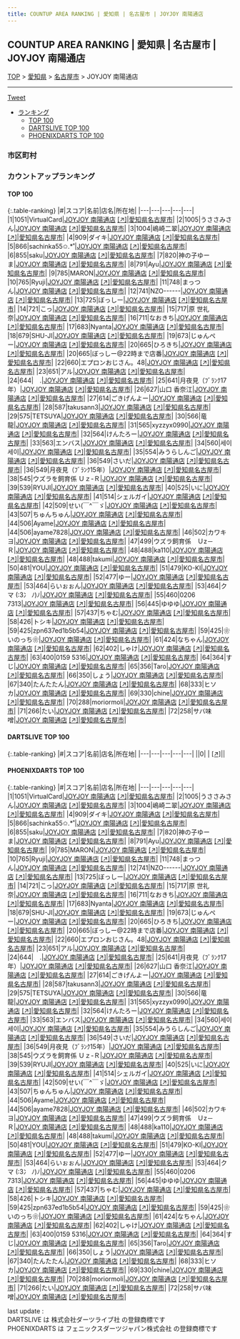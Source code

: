```yaml
---
title: COUNTUP AREA RANKING | 愛知県 | 名古屋市 | JOYJOY 南陽通店
---
```

## COUNTUP AREA RANKING | 愛知県 | 名古屋市 | JOYJOY 南陽通店

[TOP](/darts/rank/) > [愛知県](/darts/rank/愛知県/) > [名古屋市](/darts/rank/愛知県/名古屋市/) > JOYJOY 南陽通店

___

<a href="https://twitter.com/share?ref_src=twsrc%5Etfw" data-text="COUNTUP AREA RANKING | 愛知県名古屋市JOYJOY 南陽通店" class="twitter-share-button" data-hashtags="DARTSLIVE,PHOENIXDARTS,darts,ダーツ" data-show-count="false">Tweet</a>

* [ランキング](#カウントアップランキング)
    * [TOP 100](#top-100)
    * [DARTSLIVE TOP 100](#dartslive-top-100)
    * [PHOENIXDARTS TOP 100](#phoenixdarts-top-100)

### 市区町村

<ul>

</ul>

### カウントアップランキング

#### TOP 100



{:.table-ranking}
|#|スコア|名前|店名|所在地|
|---|---|---|---|---|
|1|1051|<span class="rank-name-pd">VirtualCard</span>|<a href="/darts/rank/shops/44369.html">JOYJOY 南陽通店</a> <a href="https://vs.phoenixdarts.com/jp/shop/shopDetailInfo/s_44369?s_seq=44369">[↗]</a>|<a href="/darts/rank/愛知県/名古屋市">愛知県名古屋市</a>|
|2|1005|<span class="rank-name-pd">うささみさん</span>|<a href="/darts/rank/shops/44369.html">JOYJOY 南陽通店</a> <a href="https://vs.phoenixdarts.com/jp/shop/shopDetailInfo/s_44369?s_seq=44369">[↗]</a>|<a href="/darts/rank/愛知県/名古屋市">愛知県名古屋市</a>|
|3|1004|<span class="rank-name-pd">嶋崎二翠</span>|<a href="/darts/rank/shops/44369.html">JOYJOY 南陽通店</a> <a href="https://vs.phoenixdarts.com/jp/shop/shopDetailInfo/s_44369?s_seq=44369">[↗]</a>|<a href="/darts/rank/愛知県/名古屋市">愛知県名古屋市</a>|
|4|909|<span class="rank-name-pd">ダイキ</span>|<a href="/darts/rank/shops/44369.html">JOYJOY 南陽通店</a> <a href="https://vs.phoenixdarts.com/jp/shop/shopDetailInfo/s_44369?s_seq=44369">[↗]</a>|<a href="/darts/rank/愛知県/名古屋市">愛知県名古屋市</a>|
|5|866|<span class="rank-name-pd">sachinka55✩.*˚</span>|<a href="/darts/rank/shops/44369.html">JOYJOY 南陽通店</a> <a href="https://vs.phoenixdarts.com/jp/shop/shopDetailInfo/s_44369?s_seq=44369">[↗]</a>|<a href="/darts/rank/愛知県/名古屋市">愛知県名古屋市</a>|
|6|855|<span class="rank-name-pd">saku</span>|<a href="/darts/rank/shops/44369.html">JOYJOY 南陽通店</a> <a href="https://vs.phoenixdarts.com/jp/shop/shopDetailInfo/s_44369?s_seq=44369">[↗]</a>|<a href="/darts/rank/愛知県/名古屋市">愛知県名古屋市</a>|
|7|820|<span class="rank-name-pd">神の子ゆーま</span>|<a href="/darts/rank/shops/44369.html">JOYJOY 南陽通店</a> <a href="https://vs.phoenixdarts.com/jp/shop/shopDetailInfo/s_44369?s_seq=44369">[↗]</a>|<a href="/darts/rank/愛知県/名古屋市">愛知県名古屋市</a>|
|8|791|<span class="rank-name-pd">Ayu</span>|<a href="/darts/rank/shops/44369.html">JOYJOY 南陽通店</a> <a href="https://vs.phoenixdarts.com/jp/shop/shopDetailInfo/s_44369?s_seq=44369">[↗]</a>|<a href="/darts/rank/愛知県/名古屋市">愛知県名古屋市</a>|
|9|785|<span class="rank-name-pd">MARON</span>|<a href="/darts/rank/shops/44369.html">JOYJOY 南陽通店</a> <a href="https://vs.phoenixdarts.com/jp/shop/shopDetailInfo/s_44369?s_seq=44369">[↗]</a>|<a href="/darts/rank/愛知県/名古屋市">愛知県名古屋市</a>|
|10|765|<span class="rank-name-pd">Ryuji</span>|<a href="/darts/rank/shops/44369.html">JOYJOY 南陽通店</a> <a href="https://vs.phoenixdarts.com/jp/shop/shopDetailInfo/s_44369?s_seq=44369">[↗]</a>|<a href="/darts/rank/愛知県/名古屋市">愛知県名古屋市</a>|
|11|748|<span class="rank-name-pd">まっつん</span>|<a href="/darts/rank/shops/44369.html">JOYJOY 南陽通店</a> <a href="https://vs.phoenixdarts.com/jp/shop/shopDetailInfo/s_44369?s_seq=44369">[↗]</a>|<a href="/darts/rank/愛知県/名古屋市">愛知県名古屋市</a>|
|12|741|<span class="rank-name-pd">NZO------</span>|<a href="/darts/rank/shops/44369.html">JOYJOY 南陽通店</a> <a href="https://vs.phoenixdarts.com/jp/shop/shopDetailInfo/s_44369?s_seq=44369">[↗]</a>|<a href="/darts/rank/愛知県/名古屋市">愛知県名古屋市</a>|
|13|725|<span class="rank-name-pd">ぼっしー</span>|<a href="/darts/rank/shops/44369.html">JOYJOY 南陽通店</a> <a href="https://vs.phoenixdarts.com/jp/shop/shopDetailInfo/s_44369?s_seq=44369">[↗]</a>|<a href="/darts/rank/愛知県/名古屋市">愛知県名古屋市</a>|
|14|721|<span class="rank-name-pd">こっ</span>|<a href="/darts/rank/shops/44369.html">JOYJOY 南陽通店</a> <a href="https://vs.phoenixdarts.com/jp/shop/shopDetailInfo/s_44369?s_seq=44369">[↗]</a>|<a href="/darts/rank/愛知県/名古屋市">愛知県名古屋市</a>|
|15|717|<span class="rank-name-pd"><span class="pro-icon-pd"></span>原 世礼奈</span>|<a href="/darts/rank/shops/44369.html">JOYJOY 南陽通店</a> <a href="https://vs.phoenixdarts.com/jp/shop/shopDetailInfo/s_44369?s_seq=44369">[↗]</a>|<a href="/darts/rank/愛知県/名古屋市">愛知県名古屋市</a>|
|16|711|<span class="rank-name-pd">なおきち</span>|<a href="/darts/rank/shops/44369.html">JOYJOY 南陽通店</a> <a href="https://vs.phoenixdarts.com/jp/shop/shopDetailInfo/s_44369?s_seq=44369">[↗]</a>|<a href="/darts/rank/愛知県/名古屋市">愛知県名古屋市</a>|
|17|683|<span class="rank-name-pd">Nyanta</span>|<a href="/darts/rank/shops/44369.html">JOYJOY 南陽通店</a> <a href="https://vs.phoenixdarts.com/jp/shop/shopDetailInfo/s_44369?s_seq=44369">[↗]</a>|<a href="/darts/rank/愛知県/名古屋市">愛知県名古屋市</a>|
|18|679|<span class="rank-name-pd">SHU-JI</span>|<a href="/darts/rank/shops/44369.html">JOYJOY 南陽通店</a> <a href="https://vs.phoenixdarts.com/jp/shop/shopDetailInfo/s_44369?s_seq=44369">[↗]</a>|<a href="/darts/rank/愛知県/名古屋市">愛知県名古屋市</a>|
|19|673|<span class="rank-name-pd">じゅんぺー</span>|<a href="/darts/rank/shops/44369.html">JOYJOY 南陽通店</a> <a href="https://vs.phoenixdarts.com/jp/shop/shopDetailInfo/s_44369?s_seq=44369">[↗]</a>|<a href="/darts/rank/愛知県/名古屋市">愛知県名古屋市</a>|
|20|665|<span class="rank-name-pd">ひろきち</span>|<a href="/darts/rank/shops/44369.html">JOYJOY 南陽通店</a> <a href="https://vs.phoenixdarts.com/jp/shop/shopDetailInfo/s_44369?s_seq=44369">[↗]</a>|<a href="/darts/rank/愛知県/名古屋市">愛知県名古屋市</a>|
|20|665|<span class="rank-name-pd">ぼっしー@22時まで店番</span>|<a href="/darts/rank/shops/44369.html">JOYJOY 南陽通店</a> <a href="https://vs.phoenixdarts.com/jp/shop/shopDetailInfo/s_44369?s_seq=44369">[↗]</a>|<a href="/darts/rank/愛知県/名古屋市">愛知県名古屋市</a>|
|22|660|<span class="rank-name-pd">エプロンおじさん。48</span>|<a href="/darts/rank/shops/44369.html">JOYJOY 南陽通店</a> <a href="https://vs.phoenixdarts.com/jp/shop/shopDetailInfo/s_44369?s_seq=44369">[↗]</a>|<a href="/darts/rank/愛知県/名古屋市">愛知県名古屋市</a>|
|23|651|<span class="rank-name-pd">アル</span>|<a href="/darts/rank/shops/44369.html">JOYJOY 南陽通店</a> <a href="https://vs.phoenixdarts.com/jp/shop/shopDetailInfo/s_44369?s_seq=44369">[↗]</a>|<a href="/darts/rank/愛知県/名古屋市">愛知県名古屋市</a>|
|24|644|<span class="rank-name-pd">　.</span>|<a href="/darts/rank/shops/44369.html">JOYJOY 南陽通店</a> <a href="https://vs.phoenixdarts.com/jp/shop/shopDetailInfo/s_44369?s_seq=44369">[↗]</a>|<a href="/darts/rank/愛知県/名古屋市">愛知県名古屋市</a>|
|25|641|<span class="rank-name-pd">月夜見（ﾌﾞﾗﾝｸ17年）</span>|<a href="/darts/rank/shops/44369.html">JOYJOY 南陽通店</a> <a href="https://vs.phoenixdarts.com/jp/shop/shopDetailInfo/s_44369?s_seq=44369">[↗]</a>|<a href="/darts/rank/愛知県/名古屋市">愛知県名古屋市</a>|
|26|627|<span class="rank-name-pd"><span class="pro-icon-pd"></span>山口 香奈江</span>|<a href="/darts/rank/shops/44369.html">JOYJOY 南陽通店</a> <a href="https://vs.phoenixdarts.com/jp/shop/shopDetailInfo/s_44369?s_seq=44369">[↗]</a>|<a href="/darts/rank/愛知県/名古屋市">愛知県名古屋市</a>|
|27|614|<span class="rank-name-pd">ごきげんよー</span>|<a href="/darts/rank/shops/44369.html">JOYJOY 南陽通店</a> <a href="https://vs.phoenixdarts.com/jp/shop/shopDetailInfo/s_44369?s_seq=44369">[↗]</a>|<a href="/darts/rank/愛知県/名古屋市">愛知県名古屋市</a>|
|28|587|<span class="rank-name-pd">takusann3</span>|<a href="/darts/rank/shops/44369.html">JOYJOY 南陽通店</a> <a href="https://vs.phoenixdarts.com/jp/shop/shopDetailInfo/s_44369?s_seq=44369">[↗]</a>|<a href="/darts/rank/愛知県/名古屋市">愛知県名古屋市</a>|
|29|575|<span class="rank-name-pd">TETSUYA</span>|<a href="/darts/rank/shops/44369.html">JOYJOY 南陽通店</a> <a href="https://vs.phoenixdarts.com/jp/shop/shopDetailInfo/s_44369?s_seq=44369">[↗]</a>|<a href="/darts/rank/愛知県/名古屋市">愛知県名古屋市</a>|
|30|566|<span class="rank-name-pd">竜龍</span>|<a href="/darts/rank/shops/44369.html">JOYJOY 南陽通店</a> <a href="https://vs.phoenixdarts.com/jp/shop/shopDetailInfo/s_44369?s_seq=44369">[↗]</a>|<a href="/darts/rank/愛知県/名古屋市">愛知県名古屋市</a>|
|31|565|<span class="rank-name-pd">xyzzyx0990</span>|<a href="/darts/rank/shops/44369.html">JOYJOY 南陽通店</a> <a href="https://vs.phoenixdarts.com/jp/shop/shopDetailInfo/s_44369?s_seq=44369">[↗]</a>|<a href="/darts/rank/愛知県/名古屋市">愛知県名古屋市</a>|
|32|564|<span class="rank-name-pd">けんたろー</span>|<a href="/darts/rank/shops/44369.html">JOYJOY 南陽通店</a> <a href="https://vs.phoenixdarts.com/jp/shop/shopDetailInfo/s_44369?s_seq=44369">[↗]</a>|<a href="/darts/rank/愛知県/名古屋市">愛知県名古屋市</a>|
|33|563|<span class="rank-name-pd">エンバス</span>|<a href="/darts/rank/shops/44369.html">JOYJOY 南陽通店</a> <a href="https://vs.phoenixdarts.com/jp/shop/shopDetailInfo/s_44369?s_seq=44369">[↗]</a>|<a href="/darts/rank/愛知県/名古屋市">愛知県名古屋市</a>|
|34|560|<span class="rank-name-pd">세이 세이</span>|<a href="/darts/rank/shops/44369.html">JOYJOY 南陽通店</a> <a href="https://vs.phoenixdarts.com/jp/shop/shopDetailInfo/s_44369?s_seq=44369">[↗]</a>|<a href="/darts/rank/愛知県/名古屋市">愛知県名古屋市</a>|
|35|554|<span class="rank-name-pd">みうらしんご</span>|<a href="/darts/rank/shops/44369.html">JOYJOY 南陽通店</a> <a href="https://vs.phoenixdarts.com/jp/shop/shopDetailInfo/s_44369?s_seq=44369">[↗]</a>|<a href="/darts/rank/愛知県/名古屋市">愛知県名古屋市</a>|
|36|549|<span class="rank-name-pd">さいだ</span>|<a href="/darts/rank/shops/44369.html">JOYJOY 南陽通店</a> <a href="https://vs.phoenixdarts.com/jp/shop/shopDetailInfo/s_44369?s_seq=44369">[↗]</a>|<a href="/darts/rank/愛知県/名古屋市">愛知県名古屋市</a>|
|36|549|<span class="rank-name-pd">月夜見（ﾌﾞﾗﾝｸ15年）</span>|<a href="/darts/rank/shops/44369.html">JOYJOY 南陽通店</a> <a href="https://vs.phoenixdarts.com/jp/shop/shopDetailInfo/s_44369?s_seq=44369">[↗]</a>|<a href="/darts/rank/愛知県/名古屋市">愛知県名古屋市</a>|
|38|545|<span class="rank-name-pd">ウズラを飼育係  Ｕｚ-Ｒ</span>|<a href="/darts/rank/shops/44369.html">JOYJOY 南陽通店</a> <a href="https://vs.phoenixdarts.com/jp/shop/shopDetailInfo/s_44369?s_seq=44369">[↗]</a>|<a href="/darts/rank/愛知県/名古屋市">愛知県名古屋市</a>|
|39|539|<span class="rank-name-pd">RYUJI</span>|<a href="/darts/rank/shops/44369.html">JOYJOY 南陽通店</a> <a href="https://vs.phoenixdarts.com/jp/shop/shopDetailInfo/s_44369?s_seq=44369">[↗]</a>|<a href="/darts/rank/愛知県/名古屋市">愛知県名古屋市</a>|
|40|525|<span class="rank-name-pd">いに</span>|<a href="/darts/rank/shops/44369.html">JOYJOY 南陽通店</a> <a href="https://vs.phoenixdarts.com/jp/shop/shopDetailInfo/s_44369?s_seq=44369">[↗]</a>|<a href="/darts/rank/愛知県/名古屋市">愛知県名古屋市</a>|
|41|514|<span class="rank-name-pd">シェルガイ</span>|<a href="/darts/rank/shops/44369.html">JOYJOY 南陽通店</a> <a href="https://vs.phoenixdarts.com/jp/shop/shopDetailInfo/s_44369?s_seq=44369">[↗]</a>|<a href="/darts/rank/愛知県/名古屋市">愛知県名古屋市</a>|
|42|509|<span class="rank-name-pd">せい(￣^￣ゞ</span>|<a href="/darts/rank/shops/44369.html">JOYJOY 南陽通店</a> <a href="https://vs.phoenixdarts.com/jp/shop/shopDetailInfo/s_44369?s_seq=44369">[↗]</a>|<a href="/darts/rank/愛知県/名古屋市">愛知県名古屋市</a>|
|43|507|<span class="rank-name-pd">ちゅんちゅん</span>|<a href="/darts/rank/shops/44369.html">JOYJOY 南陽通店</a> <a href="https://vs.phoenixdarts.com/jp/shop/shopDetailInfo/s_44369?s_seq=44369">[↗]</a>|<a href="/darts/rank/愛知県/名古屋市">愛知県名古屋市</a>|
|44|506|<span class="rank-name-pd">Ayame</span>|<a href="/darts/rank/shops/44369.html">JOYJOY 南陽通店</a> <a href="https://vs.phoenixdarts.com/jp/shop/shopDetailInfo/s_44369?s_seq=44369">[↗]</a>|<a href="/darts/rank/愛知県/名古屋市">愛知県名古屋市</a>|
|44|506|<span class="rank-name-pd">ayame7828</span>|<a href="/darts/rank/shops/44369.html">JOYJOY 南陽通店</a> <a href="https://vs.phoenixdarts.com/jp/shop/shopDetailInfo/s_44369?s_seq=44369">[↗]</a>|<a href="/darts/rank/愛知県/名古屋市">愛知県名古屋市</a>|
|46|502|<span class="rank-name-pd">カワキヨ</span>|<a href="/darts/rank/shops/44369.html">JOYJOY 南陽通店</a> <a href="https://vs.phoenixdarts.com/jp/shop/shopDetailInfo/s_44369?s_seq=44369">[↗]</a>|<a href="/darts/rank/愛知県/名古屋市">愛知県名古屋市</a>|
|47|499|<span class="rank-name-pd">ウズラ飼育係　Ｕz－Ｒ</span>|<a href="/darts/rank/shops/44369.html">JOYJOY 南陽通店</a> <a href="https://vs.phoenixdarts.com/jp/shop/shopDetailInfo/s_44369?s_seq=44369">[↗]</a>|<a href="/darts/rank/愛知県/名古屋市">愛知県名古屋市</a>|
|48|488|<span class="rank-name-pd">ka110</span>|<a href="/darts/rank/shops/44369.html">JOYJOY 南陽通店</a> <a href="https://vs.phoenixdarts.com/jp/shop/shopDetailInfo/s_44369?s_seq=44369">[↗]</a>|<a href="/darts/rank/愛知県/名古屋市">愛知県名古屋市</a>|
|48|488|<span class="rank-name-pd">takumi</span>|<a href="/darts/rank/shops/44369.html">JOYJOY 南陽通店</a> <a href="https://vs.phoenixdarts.com/jp/shop/shopDetailInfo/s_44369?s_seq=44369">[↗]</a>|<a href="/darts/rank/愛知県/名古屋市">愛知県名古屋市</a>|
|50|481|<span class="rank-name-pd">YOU</span>|<a href="/darts/rank/shops/44369.html">JOYJOY 南陽通店</a> <a href="https://vs.phoenixdarts.com/jp/shop/shopDetailInfo/s_44369?s_seq=44369">[↗]</a>|<a href="/darts/rank/愛知県/名古屋市">愛知県名古屋市</a>|
|51|479|<span class="rank-name-pd">KO-KI</span>|<a href="/darts/rank/shops/44369.html">JOYJOY 南陽通店</a> <a href="https://vs.phoenixdarts.com/jp/shop/shopDetailInfo/s_44369?s_seq=44369">[↗]</a>|<a href="/darts/rank/愛知県/名古屋市">愛知県名古屋市</a>|
|52|477|<span class="rank-name-pd">ゆー</span>|<a href="/darts/rank/shops/44369.html">JOYJOY 南陽通店</a> <a href="https://vs.phoenixdarts.com/jp/shop/shopDetailInfo/s_44369?s_seq=44369">[↗]</a>|<a href="/darts/rank/愛知県/名古屋市">愛知県名古屋市</a>|
|53|464|<span class="rank-name-pd">らいぉぉん</span>|<a href="/darts/rank/shops/44369.html">JOYJOY 南陽通店</a> <a href="https://vs.phoenixdarts.com/jp/shop/shopDetailInfo/s_44369?s_seq=44369">[↗]</a>|<a href="/darts/rank/愛知県/名古屋市">愛知県名古屋市</a>|
|53|464|<span class="rank-name-pd">クマ (:3冫 ﾉ)ﾉ</span>|<a href="/darts/rank/shops/44369.html">JOYJOY 南陽通店</a> <a href="https://vs.phoenixdarts.com/jp/shop/shopDetailInfo/s_44369?s_seq=44369">[↗]</a>|<a href="/darts/rank/愛知県/名古屋市">愛知県名古屋市</a>|
|55|460|<span class="rank-name-pd">0206 7313</span>|<a href="/darts/rank/shops/44369.html">JOYJOY 南陽通店</a> <a href="https://vs.phoenixdarts.com/jp/shop/shopDetailInfo/s_44369?s_seq=44369">[↗]</a>|<a href="/darts/rank/愛知県/名古屋市">愛知県名古屋市</a>|
|56|445|<span class="rank-name-pd">ゆゆゆ</span>|<a href="/darts/rank/shops/44369.html">JOYJOY 南陽通店</a> <a href="https://vs.phoenixdarts.com/jp/shop/shopDetailInfo/s_44369?s_seq=44369">[↗]</a>|<a href="/darts/rank/愛知県/名古屋市">愛知県名古屋市</a>|
|57|437|<span class="rank-name-pd">ちゃむ</span>|<a href="/darts/rank/shops/44369.html">JOYJOY 南陽通店</a> <a href="https://vs.phoenixdarts.com/jp/shop/shopDetailInfo/s_44369?s_seq=44369">[↗]</a>|<a href="/darts/rank/愛知県/名古屋市">愛知県名古屋市</a>|
|58|426|<span class="rank-name-pd">トシキ</span>|<a href="/darts/rank/shops/44369.html">JOYJOY 南陽通店</a> <a href="https://vs.phoenixdarts.com/jp/shop/shopDetailInfo/s_44369?s_seq=44369">[↗]</a>|<a href="/darts/rank/愛知県/名古屋市">愛知県名古屋市</a>|
|59|425|<span class="rank-name-pd">zpn637ed1b5b54</span>|<a href="/darts/rank/shops/44369.html">JOYJOY 南陽通店</a> <a href="https://vs.phoenixdarts.com/jp/shop/shopDetailInfo/s_44369?s_seq=44369">[↗]</a>|<a href="/darts/rank/愛知県/名古屋市">愛知県名古屋市</a>|
|59|425|<span class="rank-name-pd">❀いのっち❀</span>|<a href="/darts/rank/shops/44369.html">JOYJOY 南陽通店</a> <a href="https://vs.phoenixdarts.com/jp/shop/shopDetailInfo/s_44369?s_seq=44369">[↗]</a>|<a href="/darts/rank/愛知県/名古屋市">愛知県名古屋市</a>|
|61|424|<span class="rank-name-pd">なちゃん</span>|<a href="/darts/rank/shops/44369.html">JOYJOY 南陽通店</a> <a href="https://vs.phoenixdarts.com/jp/shop/shopDetailInfo/s_44369?s_seq=44369">[↗]</a>|<a href="/darts/rank/愛知県/名古屋市">愛知県名古屋市</a>|
|62|402|<span class="rank-name-pd">しゃけ</span>|<a href="/darts/rank/shops/44369.html">JOYJOY 南陽通店</a> <a href="https://vs.phoenixdarts.com/jp/shop/shopDetailInfo/s_44369?s_seq=44369">[↗]</a>|<a href="/darts/rank/愛知県/名古屋市">愛知県名古屋市</a>|
|63|400|<span class="rank-name-pd">0159 5316</span>|<a href="/darts/rank/shops/44369.html">JOYJOY 南陽通店</a> <a href="https://vs.phoenixdarts.com/jp/shop/shopDetailInfo/s_44369?s_seq=44369">[↗]</a>|<a href="/darts/rank/愛知県/名古屋市">愛知県名古屋市</a>|
|64|364|<span class="rank-name-pd">すじ</span>|<a href="/darts/rank/shops/44369.html">JOYJOY 南陽通店</a> <a href="https://vs.phoenixdarts.com/jp/shop/shopDetailInfo/s_44369?s_seq=44369">[↗]</a>|<a href="/darts/rank/愛知県/名古屋市">愛知県名古屋市</a>|
|65|356|<span class="rank-name-pd">Taro</span>|<a href="/darts/rank/shops/44369.html">JOYJOY 南陽通店</a> <a href="https://vs.phoenixdarts.com/jp/shop/shopDetailInfo/s_44369?s_seq=44369">[↗]</a>|<a href="/darts/rank/愛知県/名古屋市">愛知県名古屋市</a>|
|66|350|<span class="rank-name-pd">しょう</span>|<a href="/darts/rank/shops/44369.html">JOYJOY 南陽通店</a> <a href="https://vs.phoenixdarts.com/jp/shop/shopDetailInfo/s_44369?s_seq=44369">[↗]</a>|<a href="/darts/rank/愛知県/名古屋市">愛知県名古屋市</a>|
|67|340|<span class="rank-name-pd">たんたたん</span>|<a href="/darts/rank/shops/44369.html">JOYJOY 南陽通店</a> <a href="https://vs.phoenixdarts.com/jp/shop/shopDetailInfo/s_44369?s_seq=44369">[↗]</a>|<a href="/darts/rank/愛知県/名古屋市">愛知県名古屋市</a>|
|68|333|<span class="rank-name-pd">ヒソカ</span>|<a href="/darts/rank/shops/44369.html">JOYJOY 南陽通店</a> <a href="https://vs.phoenixdarts.com/jp/shop/shopDetailInfo/s_44369?s_seq=44369">[↗]</a>|<a href="/darts/rank/愛知県/名古屋市">愛知県名古屋市</a>|
|69|330|<span class="rank-name-pd">chine</span>|<a href="/darts/rank/shops/44369.html">JOYJOY 南陽通店</a> <a href="https://vs.phoenixdarts.com/jp/shop/shopDetailInfo/s_44369?s_seq=44369">[↗]</a>|<a href="/darts/rank/愛知県/名古屋市">愛知県名古屋市</a>|
|70|288|<span class="rank-name-pd">moriormoli</span>|<a href="/darts/rank/shops/44369.html">JOYJOY 南陽通店</a> <a href="https://vs.phoenixdarts.com/jp/shop/shopDetailInfo/s_44369?s_seq=44369">[↗]</a>|<a href="/darts/rank/愛知県/名古屋市">愛知県名古屋市</a>|
|71|266|<span class="rank-name-pd">たい</span>|<a href="/darts/rank/shops/44369.html">JOYJOY 南陽通店</a> <a href="https://vs.phoenixdarts.com/jp/shop/shopDetailInfo/s_44369?s_seq=44369">[↗]</a>|<a href="/darts/rank/愛知県/名古屋市">愛知県名古屋市</a>|
|72|258|<span class="rank-name-pd">サバ味噌</span>|<a href="/darts/rank/shops/44369.html">JOYJOY 南陽通店</a> <a href="https://vs.phoenixdarts.com/jp/shop/shopDetailInfo/s_44369?s_seq=44369">[↗]</a>|<a href="/darts/rank/愛知県/名古屋市">愛知県名古屋市</a>|


#### DARTSLIVE TOP 100



{:.table-ranking}
|#|スコア|名前|店名|所在地|
|---|---|---|---|---|
||0|<span class="rank-name-dl"> </span>|<a href="/darts/rank/shops/.html"></a> <a href="">[↗]</a>|<a href="/darts/rank//"></a>|


#### PHOENIXDARTS TOP 100



{:.table-ranking}
|#|スコア|名前|店名|所在地|
|---|---|---|---|---|
|1|1051|<span class="rank-name-pd">VirtualCard</span>|<a href="/darts/rank/shops/44369.html">JOYJOY 南陽通店</a> <a href="https://vs.phoenixdarts.com/jp/shop/shopDetailInfo/s_44369?s_seq=44369">[↗]</a>|<a href="/darts/rank/愛知県/名古屋市">愛知県名古屋市</a>|
|2|1005|<span class="rank-name-pd">うささみさん</span>|<a href="/darts/rank/shops/44369.html">JOYJOY 南陽通店</a> <a href="https://vs.phoenixdarts.com/jp/shop/shopDetailInfo/s_44369?s_seq=44369">[↗]</a>|<a href="/darts/rank/愛知県/名古屋市">愛知県名古屋市</a>|
|3|1004|<span class="rank-name-pd">嶋崎二翠</span>|<a href="/darts/rank/shops/44369.html">JOYJOY 南陽通店</a> <a href="https://vs.phoenixdarts.com/jp/shop/shopDetailInfo/s_44369?s_seq=44369">[↗]</a>|<a href="/darts/rank/愛知県/名古屋市">愛知県名古屋市</a>|
|4|909|<span class="rank-name-pd">ダイキ</span>|<a href="/darts/rank/shops/44369.html">JOYJOY 南陽通店</a> <a href="https://vs.phoenixdarts.com/jp/shop/shopDetailInfo/s_44369?s_seq=44369">[↗]</a>|<a href="/darts/rank/愛知県/名古屋市">愛知県名古屋市</a>|
|5|866|<span class="rank-name-pd">sachinka55✩.*˚</span>|<a href="/darts/rank/shops/44369.html">JOYJOY 南陽通店</a> <a href="https://vs.phoenixdarts.com/jp/shop/shopDetailInfo/s_44369?s_seq=44369">[↗]</a>|<a href="/darts/rank/愛知県/名古屋市">愛知県名古屋市</a>|
|6|855|<span class="rank-name-pd">saku</span>|<a href="/darts/rank/shops/44369.html">JOYJOY 南陽通店</a> <a href="https://vs.phoenixdarts.com/jp/shop/shopDetailInfo/s_44369?s_seq=44369">[↗]</a>|<a href="/darts/rank/愛知県/名古屋市">愛知県名古屋市</a>|
|7|820|<span class="rank-name-pd">神の子ゆーま</span>|<a href="/darts/rank/shops/44369.html">JOYJOY 南陽通店</a> <a href="https://vs.phoenixdarts.com/jp/shop/shopDetailInfo/s_44369?s_seq=44369">[↗]</a>|<a href="/darts/rank/愛知県/名古屋市">愛知県名古屋市</a>|
|8|791|<span class="rank-name-pd">Ayu</span>|<a href="/darts/rank/shops/44369.html">JOYJOY 南陽通店</a> <a href="https://vs.phoenixdarts.com/jp/shop/shopDetailInfo/s_44369?s_seq=44369">[↗]</a>|<a href="/darts/rank/愛知県/名古屋市">愛知県名古屋市</a>|
|9|785|<span class="rank-name-pd">MARON</span>|<a href="/darts/rank/shops/44369.html">JOYJOY 南陽通店</a> <a href="https://vs.phoenixdarts.com/jp/shop/shopDetailInfo/s_44369?s_seq=44369">[↗]</a>|<a href="/darts/rank/愛知県/名古屋市">愛知県名古屋市</a>|
|10|765|<span class="rank-name-pd">Ryuji</span>|<a href="/darts/rank/shops/44369.html">JOYJOY 南陽通店</a> <a href="https://vs.phoenixdarts.com/jp/shop/shopDetailInfo/s_44369?s_seq=44369">[↗]</a>|<a href="/darts/rank/愛知県/名古屋市">愛知県名古屋市</a>|
|11|748|<span class="rank-name-pd">まっつん</span>|<a href="/darts/rank/shops/44369.html">JOYJOY 南陽通店</a> <a href="https://vs.phoenixdarts.com/jp/shop/shopDetailInfo/s_44369?s_seq=44369">[↗]</a>|<a href="/darts/rank/愛知県/名古屋市">愛知県名古屋市</a>|
|12|741|<span class="rank-name-pd">NZO------</span>|<a href="/darts/rank/shops/44369.html">JOYJOY 南陽通店</a> <a href="https://vs.phoenixdarts.com/jp/shop/shopDetailInfo/s_44369?s_seq=44369">[↗]</a>|<a href="/darts/rank/愛知県/名古屋市">愛知県名古屋市</a>|
|13|725|<span class="rank-name-pd">ぼっしー</span>|<a href="/darts/rank/shops/44369.html">JOYJOY 南陽通店</a> <a href="https://vs.phoenixdarts.com/jp/shop/shopDetailInfo/s_44369?s_seq=44369">[↗]</a>|<a href="/darts/rank/愛知県/名古屋市">愛知県名古屋市</a>|
|14|721|<span class="rank-name-pd">こっ</span>|<a href="/darts/rank/shops/44369.html">JOYJOY 南陽通店</a> <a href="https://vs.phoenixdarts.com/jp/shop/shopDetailInfo/s_44369?s_seq=44369">[↗]</a>|<a href="/darts/rank/愛知県/名古屋市">愛知県名古屋市</a>|
|15|717|<span class="rank-name-pd"><span class="pro-icon-pd"></span>原 世礼奈</span>|<a href="/darts/rank/shops/44369.html">JOYJOY 南陽通店</a> <a href="https://vs.phoenixdarts.com/jp/shop/shopDetailInfo/s_44369?s_seq=44369">[↗]</a>|<a href="/darts/rank/愛知県/名古屋市">愛知県名古屋市</a>|
|16|711|<span class="rank-name-pd">なおきち</span>|<a href="/darts/rank/shops/44369.html">JOYJOY 南陽通店</a> <a href="https://vs.phoenixdarts.com/jp/shop/shopDetailInfo/s_44369?s_seq=44369">[↗]</a>|<a href="/darts/rank/愛知県/名古屋市">愛知県名古屋市</a>|
|17|683|<span class="rank-name-pd">Nyanta</span>|<a href="/darts/rank/shops/44369.html">JOYJOY 南陽通店</a> <a href="https://vs.phoenixdarts.com/jp/shop/shopDetailInfo/s_44369?s_seq=44369">[↗]</a>|<a href="/darts/rank/愛知県/名古屋市">愛知県名古屋市</a>|
|18|679|<span class="rank-name-pd">SHU-JI</span>|<a href="/darts/rank/shops/44369.html">JOYJOY 南陽通店</a> <a href="https://vs.phoenixdarts.com/jp/shop/shopDetailInfo/s_44369?s_seq=44369">[↗]</a>|<a href="/darts/rank/愛知県/名古屋市">愛知県名古屋市</a>|
|19|673|<span class="rank-name-pd">じゅんぺー</span>|<a href="/darts/rank/shops/44369.html">JOYJOY 南陽通店</a> <a href="https://vs.phoenixdarts.com/jp/shop/shopDetailInfo/s_44369?s_seq=44369">[↗]</a>|<a href="/darts/rank/愛知県/名古屋市">愛知県名古屋市</a>|
|20|665|<span class="rank-name-pd">ひろきち</span>|<a href="/darts/rank/shops/44369.html">JOYJOY 南陽通店</a> <a href="https://vs.phoenixdarts.com/jp/shop/shopDetailInfo/s_44369?s_seq=44369">[↗]</a>|<a href="/darts/rank/愛知県/名古屋市">愛知県名古屋市</a>|
|20|665|<span class="rank-name-pd">ぼっしー@22時まで店番</span>|<a href="/darts/rank/shops/44369.html">JOYJOY 南陽通店</a> <a href="https://vs.phoenixdarts.com/jp/shop/shopDetailInfo/s_44369?s_seq=44369">[↗]</a>|<a href="/darts/rank/愛知県/名古屋市">愛知県名古屋市</a>|
|22|660|<span class="rank-name-pd">エプロンおじさん。48</span>|<a href="/darts/rank/shops/44369.html">JOYJOY 南陽通店</a> <a href="https://vs.phoenixdarts.com/jp/shop/shopDetailInfo/s_44369?s_seq=44369">[↗]</a>|<a href="/darts/rank/愛知県/名古屋市">愛知県名古屋市</a>|
|23|651|<span class="rank-name-pd">アル</span>|<a href="/darts/rank/shops/44369.html">JOYJOY 南陽通店</a> <a href="https://vs.phoenixdarts.com/jp/shop/shopDetailInfo/s_44369?s_seq=44369">[↗]</a>|<a href="/darts/rank/愛知県/名古屋市">愛知県名古屋市</a>|
|24|644|<span class="rank-name-pd">　.</span>|<a href="/darts/rank/shops/44369.html">JOYJOY 南陽通店</a> <a href="https://vs.phoenixdarts.com/jp/shop/shopDetailInfo/s_44369?s_seq=44369">[↗]</a>|<a href="/darts/rank/愛知県/名古屋市">愛知県名古屋市</a>|
|25|641|<span class="rank-name-pd">月夜見（ﾌﾞﾗﾝｸ17年）</span>|<a href="/darts/rank/shops/44369.html">JOYJOY 南陽通店</a> <a href="https://vs.phoenixdarts.com/jp/shop/shopDetailInfo/s_44369?s_seq=44369">[↗]</a>|<a href="/darts/rank/愛知県/名古屋市">愛知県名古屋市</a>|
|26|627|<span class="rank-name-pd"><span class="pro-icon-pd"></span>山口 香奈江</span>|<a href="/darts/rank/shops/44369.html">JOYJOY 南陽通店</a> <a href="https://vs.phoenixdarts.com/jp/shop/shopDetailInfo/s_44369?s_seq=44369">[↗]</a>|<a href="/darts/rank/愛知県/名古屋市">愛知県名古屋市</a>|
|27|614|<span class="rank-name-pd">ごきげんよー</span>|<a href="/darts/rank/shops/44369.html">JOYJOY 南陽通店</a> <a href="https://vs.phoenixdarts.com/jp/shop/shopDetailInfo/s_44369?s_seq=44369">[↗]</a>|<a href="/darts/rank/愛知県/名古屋市">愛知県名古屋市</a>|
|28|587|<span class="rank-name-pd">takusann3</span>|<a href="/darts/rank/shops/44369.html">JOYJOY 南陽通店</a> <a href="https://vs.phoenixdarts.com/jp/shop/shopDetailInfo/s_44369?s_seq=44369">[↗]</a>|<a href="/darts/rank/愛知県/名古屋市">愛知県名古屋市</a>|
|29|575|<span class="rank-name-pd">TETSUYA</span>|<a href="/darts/rank/shops/44369.html">JOYJOY 南陽通店</a> <a href="https://vs.phoenixdarts.com/jp/shop/shopDetailInfo/s_44369?s_seq=44369">[↗]</a>|<a href="/darts/rank/愛知県/名古屋市">愛知県名古屋市</a>|
|30|566|<span class="rank-name-pd">竜龍</span>|<a href="/darts/rank/shops/44369.html">JOYJOY 南陽通店</a> <a href="https://vs.phoenixdarts.com/jp/shop/shopDetailInfo/s_44369?s_seq=44369">[↗]</a>|<a href="/darts/rank/愛知県/名古屋市">愛知県名古屋市</a>|
|31|565|<span class="rank-name-pd">xyzzyx0990</span>|<a href="/darts/rank/shops/44369.html">JOYJOY 南陽通店</a> <a href="https://vs.phoenixdarts.com/jp/shop/shopDetailInfo/s_44369?s_seq=44369">[↗]</a>|<a href="/darts/rank/愛知県/名古屋市">愛知県名古屋市</a>|
|32|564|<span class="rank-name-pd">けんたろー</span>|<a href="/darts/rank/shops/44369.html">JOYJOY 南陽通店</a> <a href="https://vs.phoenixdarts.com/jp/shop/shopDetailInfo/s_44369?s_seq=44369">[↗]</a>|<a href="/darts/rank/愛知県/名古屋市">愛知県名古屋市</a>|
|33|563|<span class="rank-name-pd">エンバス</span>|<a href="/darts/rank/shops/44369.html">JOYJOY 南陽通店</a> <a href="https://vs.phoenixdarts.com/jp/shop/shopDetailInfo/s_44369?s_seq=44369">[↗]</a>|<a href="/darts/rank/愛知県/名古屋市">愛知県名古屋市</a>|
|34|560|<span class="rank-name-pd">세이 세이</span>|<a href="/darts/rank/shops/44369.html">JOYJOY 南陽通店</a> <a href="https://vs.phoenixdarts.com/jp/shop/shopDetailInfo/s_44369?s_seq=44369">[↗]</a>|<a href="/darts/rank/愛知県/名古屋市">愛知県名古屋市</a>|
|35|554|<span class="rank-name-pd">みうらしんご</span>|<a href="/darts/rank/shops/44369.html">JOYJOY 南陽通店</a> <a href="https://vs.phoenixdarts.com/jp/shop/shopDetailInfo/s_44369?s_seq=44369">[↗]</a>|<a href="/darts/rank/愛知県/名古屋市">愛知県名古屋市</a>|
|36|549|<span class="rank-name-pd">さいだ</span>|<a href="/darts/rank/shops/44369.html">JOYJOY 南陽通店</a> <a href="https://vs.phoenixdarts.com/jp/shop/shopDetailInfo/s_44369?s_seq=44369">[↗]</a>|<a href="/darts/rank/愛知県/名古屋市">愛知県名古屋市</a>|
|36|549|<span class="rank-name-pd">月夜見（ﾌﾞﾗﾝｸ15年）</span>|<a href="/darts/rank/shops/44369.html">JOYJOY 南陽通店</a> <a href="https://vs.phoenixdarts.com/jp/shop/shopDetailInfo/s_44369?s_seq=44369">[↗]</a>|<a href="/darts/rank/愛知県/名古屋市">愛知県名古屋市</a>|
|38|545|<span class="rank-name-pd">ウズラを飼育係  Ｕｚ-Ｒ</span>|<a href="/darts/rank/shops/44369.html">JOYJOY 南陽通店</a> <a href="https://vs.phoenixdarts.com/jp/shop/shopDetailInfo/s_44369?s_seq=44369">[↗]</a>|<a href="/darts/rank/愛知県/名古屋市">愛知県名古屋市</a>|
|39|539|<span class="rank-name-pd">RYUJI</span>|<a href="/darts/rank/shops/44369.html">JOYJOY 南陽通店</a> <a href="https://vs.phoenixdarts.com/jp/shop/shopDetailInfo/s_44369?s_seq=44369">[↗]</a>|<a href="/darts/rank/愛知県/名古屋市">愛知県名古屋市</a>|
|40|525|<span class="rank-name-pd">いに</span>|<a href="/darts/rank/shops/44369.html">JOYJOY 南陽通店</a> <a href="https://vs.phoenixdarts.com/jp/shop/shopDetailInfo/s_44369?s_seq=44369">[↗]</a>|<a href="/darts/rank/愛知県/名古屋市">愛知県名古屋市</a>|
|41|514|<span class="rank-name-pd">シェルガイ</span>|<a href="/darts/rank/shops/44369.html">JOYJOY 南陽通店</a> <a href="https://vs.phoenixdarts.com/jp/shop/shopDetailInfo/s_44369?s_seq=44369">[↗]</a>|<a href="/darts/rank/愛知県/名古屋市">愛知県名古屋市</a>|
|42|509|<span class="rank-name-pd">せい(￣^￣ゞ</span>|<a href="/darts/rank/shops/44369.html">JOYJOY 南陽通店</a> <a href="https://vs.phoenixdarts.com/jp/shop/shopDetailInfo/s_44369?s_seq=44369">[↗]</a>|<a href="/darts/rank/愛知県/名古屋市">愛知県名古屋市</a>|
|43|507|<span class="rank-name-pd">ちゅんちゅん</span>|<a href="/darts/rank/shops/44369.html">JOYJOY 南陽通店</a> <a href="https://vs.phoenixdarts.com/jp/shop/shopDetailInfo/s_44369?s_seq=44369">[↗]</a>|<a href="/darts/rank/愛知県/名古屋市">愛知県名古屋市</a>|
|44|506|<span class="rank-name-pd">Ayame</span>|<a href="/darts/rank/shops/44369.html">JOYJOY 南陽通店</a> <a href="https://vs.phoenixdarts.com/jp/shop/shopDetailInfo/s_44369?s_seq=44369">[↗]</a>|<a href="/darts/rank/愛知県/名古屋市">愛知県名古屋市</a>|
|44|506|<span class="rank-name-pd">ayame7828</span>|<a href="/darts/rank/shops/44369.html">JOYJOY 南陽通店</a> <a href="https://vs.phoenixdarts.com/jp/shop/shopDetailInfo/s_44369?s_seq=44369">[↗]</a>|<a href="/darts/rank/愛知県/名古屋市">愛知県名古屋市</a>|
|46|502|<span class="rank-name-pd">カワキヨ</span>|<a href="/darts/rank/shops/44369.html">JOYJOY 南陽通店</a> <a href="https://vs.phoenixdarts.com/jp/shop/shopDetailInfo/s_44369?s_seq=44369">[↗]</a>|<a href="/darts/rank/愛知県/名古屋市">愛知県名古屋市</a>|
|47|499|<span class="rank-name-pd">ウズラ飼育係　Ｕz－Ｒ</span>|<a href="/darts/rank/shops/44369.html">JOYJOY 南陽通店</a> <a href="https://vs.phoenixdarts.com/jp/shop/shopDetailInfo/s_44369?s_seq=44369">[↗]</a>|<a href="/darts/rank/愛知県/名古屋市">愛知県名古屋市</a>|
|48|488|<span class="rank-name-pd">ka110</span>|<a href="/darts/rank/shops/44369.html">JOYJOY 南陽通店</a> <a href="https://vs.phoenixdarts.com/jp/shop/shopDetailInfo/s_44369?s_seq=44369">[↗]</a>|<a href="/darts/rank/愛知県/名古屋市">愛知県名古屋市</a>|
|48|488|<span class="rank-name-pd">takumi</span>|<a href="/darts/rank/shops/44369.html">JOYJOY 南陽通店</a> <a href="https://vs.phoenixdarts.com/jp/shop/shopDetailInfo/s_44369?s_seq=44369">[↗]</a>|<a href="/darts/rank/愛知県/名古屋市">愛知県名古屋市</a>|
|50|481|<span class="rank-name-pd">YOU</span>|<a href="/darts/rank/shops/44369.html">JOYJOY 南陽通店</a> <a href="https://vs.phoenixdarts.com/jp/shop/shopDetailInfo/s_44369?s_seq=44369">[↗]</a>|<a href="/darts/rank/愛知県/名古屋市">愛知県名古屋市</a>|
|51|479|<span class="rank-name-pd">KO-KI</span>|<a href="/darts/rank/shops/44369.html">JOYJOY 南陽通店</a> <a href="https://vs.phoenixdarts.com/jp/shop/shopDetailInfo/s_44369?s_seq=44369">[↗]</a>|<a href="/darts/rank/愛知県/名古屋市">愛知県名古屋市</a>|
|52|477|<span class="rank-name-pd">ゆー</span>|<a href="/darts/rank/shops/44369.html">JOYJOY 南陽通店</a> <a href="https://vs.phoenixdarts.com/jp/shop/shopDetailInfo/s_44369?s_seq=44369">[↗]</a>|<a href="/darts/rank/愛知県/名古屋市">愛知県名古屋市</a>|
|53|464|<span class="rank-name-pd">らいぉぉん</span>|<a href="/darts/rank/shops/44369.html">JOYJOY 南陽通店</a> <a href="https://vs.phoenixdarts.com/jp/shop/shopDetailInfo/s_44369?s_seq=44369">[↗]</a>|<a href="/darts/rank/愛知県/名古屋市">愛知県名古屋市</a>|
|53|464|<span class="rank-name-pd">クマ (:3冫 ﾉ)ﾉ</span>|<a href="/darts/rank/shops/44369.html">JOYJOY 南陽通店</a> <a href="https://vs.phoenixdarts.com/jp/shop/shopDetailInfo/s_44369?s_seq=44369">[↗]</a>|<a href="/darts/rank/愛知県/名古屋市">愛知県名古屋市</a>|
|55|460|<span class="rank-name-pd">0206 7313</span>|<a href="/darts/rank/shops/44369.html">JOYJOY 南陽通店</a> <a href="https://vs.phoenixdarts.com/jp/shop/shopDetailInfo/s_44369?s_seq=44369">[↗]</a>|<a href="/darts/rank/愛知県/名古屋市">愛知県名古屋市</a>|
|56|445|<span class="rank-name-pd">ゆゆゆ</span>|<a href="/darts/rank/shops/44369.html">JOYJOY 南陽通店</a> <a href="https://vs.phoenixdarts.com/jp/shop/shopDetailInfo/s_44369?s_seq=44369">[↗]</a>|<a href="/darts/rank/愛知県/名古屋市">愛知県名古屋市</a>|
|57|437|<span class="rank-name-pd">ちゃむ</span>|<a href="/darts/rank/shops/44369.html">JOYJOY 南陽通店</a> <a href="https://vs.phoenixdarts.com/jp/shop/shopDetailInfo/s_44369?s_seq=44369">[↗]</a>|<a href="/darts/rank/愛知県/名古屋市">愛知県名古屋市</a>|
|58|426|<span class="rank-name-pd">トシキ</span>|<a href="/darts/rank/shops/44369.html">JOYJOY 南陽通店</a> <a href="https://vs.phoenixdarts.com/jp/shop/shopDetailInfo/s_44369?s_seq=44369">[↗]</a>|<a href="/darts/rank/愛知県/名古屋市">愛知県名古屋市</a>|
|59|425|<span class="rank-name-pd">zpn637ed1b5b54</span>|<a href="/darts/rank/shops/44369.html">JOYJOY 南陽通店</a> <a href="https://vs.phoenixdarts.com/jp/shop/shopDetailInfo/s_44369?s_seq=44369">[↗]</a>|<a href="/darts/rank/愛知県/名古屋市">愛知県名古屋市</a>|
|59|425|<span class="rank-name-pd">❀いのっち❀</span>|<a href="/darts/rank/shops/44369.html">JOYJOY 南陽通店</a> <a href="https://vs.phoenixdarts.com/jp/shop/shopDetailInfo/s_44369?s_seq=44369">[↗]</a>|<a href="/darts/rank/愛知県/名古屋市">愛知県名古屋市</a>|
|61|424|<span class="rank-name-pd">なちゃん</span>|<a href="/darts/rank/shops/44369.html">JOYJOY 南陽通店</a> <a href="https://vs.phoenixdarts.com/jp/shop/shopDetailInfo/s_44369?s_seq=44369">[↗]</a>|<a href="/darts/rank/愛知県/名古屋市">愛知県名古屋市</a>|
|62|402|<span class="rank-name-pd">しゃけ</span>|<a href="/darts/rank/shops/44369.html">JOYJOY 南陽通店</a> <a href="https://vs.phoenixdarts.com/jp/shop/shopDetailInfo/s_44369?s_seq=44369">[↗]</a>|<a href="/darts/rank/愛知県/名古屋市">愛知県名古屋市</a>|
|63|400|<span class="rank-name-pd">0159 5316</span>|<a href="/darts/rank/shops/44369.html">JOYJOY 南陽通店</a> <a href="https://vs.phoenixdarts.com/jp/shop/shopDetailInfo/s_44369?s_seq=44369">[↗]</a>|<a href="/darts/rank/愛知県/名古屋市">愛知県名古屋市</a>|
|64|364|<span class="rank-name-pd">すじ</span>|<a href="/darts/rank/shops/44369.html">JOYJOY 南陽通店</a> <a href="https://vs.phoenixdarts.com/jp/shop/shopDetailInfo/s_44369?s_seq=44369">[↗]</a>|<a href="/darts/rank/愛知県/名古屋市">愛知県名古屋市</a>|
|65|356|<span class="rank-name-pd">Taro</span>|<a href="/darts/rank/shops/44369.html">JOYJOY 南陽通店</a> <a href="https://vs.phoenixdarts.com/jp/shop/shopDetailInfo/s_44369?s_seq=44369">[↗]</a>|<a href="/darts/rank/愛知県/名古屋市">愛知県名古屋市</a>|
|66|350|<span class="rank-name-pd">しょう</span>|<a href="/darts/rank/shops/44369.html">JOYJOY 南陽通店</a> <a href="https://vs.phoenixdarts.com/jp/shop/shopDetailInfo/s_44369?s_seq=44369">[↗]</a>|<a href="/darts/rank/愛知県/名古屋市">愛知県名古屋市</a>|
|67|340|<span class="rank-name-pd">たんたたん</span>|<a href="/darts/rank/shops/44369.html">JOYJOY 南陽通店</a> <a href="https://vs.phoenixdarts.com/jp/shop/shopDetailInfo/s_44369?s_seq=44369">[↗]</a>|<a href="/darts/rank/愛知県/名古屋市">愛知県名古屋市</a>|
|68|333|<span class="rank-name-pd">ヒソカ</span>|<a href="/darts/rank/shops/44369.html">JOYJOY 南陽通店</a> <a href="https://vs.phoenixdarts.com/jp/shop/shopDetailInfo/s_44369?s_seq=44369">[↗]</a>|<a href="/darts/rank/愛知県/名古屋市">愛知県名古屋市</a>|
|69|330|<span class="rank-name-pd">chine</span>|<a href="/darts/rank/shops/44369.html">JOYJOY 南陽通店</a> <a href="https://vs.phoenixdarts.com/jp/shop/shopDetailInfo/s_44369?s_seq=44369">[↗]</a>|<a href="/darts/rank/愛知県/名古屋市">愛知県名古屋市</a>|
|70|288|<span class="rank-name-pd">moriormoli</span>|<a href="/darts/rank/shops/44369.html">JOYJOY 南陽通店</a> <a href="https://vs.phoenixdarts.com/jp/shop/shopDetailInfo/s_44369?s_seq=44369">[↗]</a>|<a href="/darts/rank/愛知県/名古屋市">愛知県名古屋市</a>|
|71|266|<span class="rank-name-pd">たい</span>|<a href="/darts/rank/shops/44369.html">JOYJOY 南陽通店</a> <a href="https://vs.phoenixdarts.com/jp/shop/shopDetailInfo/s_44369?s_seq=44369">[↗]</a>|<a href="/darts/rank/愛知県/名古屋市">愛知県名古屋市</a>|
|72|258|<span class="rank-name-pd">サバ味噌</span>|<a href="/darts/rank/shops/44369.html">JOYJOY 南陽通店</a> <a href="https://vs.phoenixdarts.com/jp/shop/shopDetailInfo/s_44369?s_seq=44369">[↗]</a>|<a href="/darts/rank/愛知県/名古屋市">愛知県名古屋市</a>|


<div class="footer border-top border-gray-light mt-5 pt-3 text-right text-gray">
    last update : <span style="font-weight: italic" id="foot_last_modified"></span><br />
    DARTSLIVE は 株式会社ダーツライブ社 の登録商標です<br />
    PHOENIXDARTS は フェニックスダーツジャパン株式会社 の登録商標です<br />
</div>

<script src="https://cdnjs.cloudflare.com/ajax/libs/jquery.tablesorter/2.31.3/js/jquery.tablesorter.min.js" integrity="sha512-qzgd5cYSZcosqpzpn7zF2ZId8f/8CHmFKZ8j7mU4OUXTNRd5g+ZHBPsgKEwoqxCtdQvExE5LprwwPAgoicguNg==" crossorigin="anonymous" referrerpolicy="no-referrer"></script>
<link rel="stylesheet" href="https://cdnjs.cloudflare.com/ajax/libs/jquery.tablesorter/2.31.3/css/theme.default.min.css" integrity="sha512-wghhOJkjQX0Lh3NSWvNKeZ0ZpNn+SPVXX1Qyc9OCaogADktxrBiBdKGDoqVUOyhStvMBmJQ8ZdMHiR3wuEq8+w==" crossorigin="anonymous" referrerpolicy="no-referrer" />
<script>
$(function() {
    $(".table-ranking").tablesorter({sortList:[[0, 0]]});
    $("#foot_last_modified").text(formatDate(new Date(document.lastModified), 'yyyy-MM-dd HH:mm:ss'));
});
</script>

<script async src="https://platform.twitter.com/widgets.js" charset="utf-8"></script>